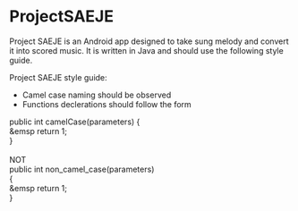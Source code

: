 # ProjectSAEJE
<html>

<p> Project SAEJE is an Android app designed to take sung melody and convert it into scored music. It is written in Java and should
use the following style guide. </p>



Project SAEJE style guide:

 <ul>
 <li> Camel case naming should be observed </li>
 <li> Functions declerations should follow the form </li>
 </ul>

<div> public int camelCase(parameters) { <br>
&emsp return 1; <br>
}
</div> <br>
NOT
<div>
public int non_camel_case(parameters) <br>
{ <br>
&emsp return 1; <br/>
}
</div>




</html>
